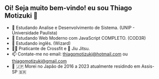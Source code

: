 ## Oi! Seja muito bem-vindo! eu sou Thiago Motizuki 👋

- 🌱 Estudando Analise e Desenvolvimento de Sistema. (UNIP - Universidade Paulista)
- 🌱 Estudando Web Moderno com JavaScript COMPLETO. (COD3R)
- 🌱 Estudando inglês. (Wizard)
- 🏋️‍♂️ Praticante de Crossfit e 🥋 Jiu Jitsu.
- 📫 Contate-me no email: thiagomotizuki@hotmail.com ou thiagomotizuki@gmail.com
- 📍 🇯🇵 Morei no Japão de 2016 a 2023 atualmente residindo em Assis-SP 🇧🇷
